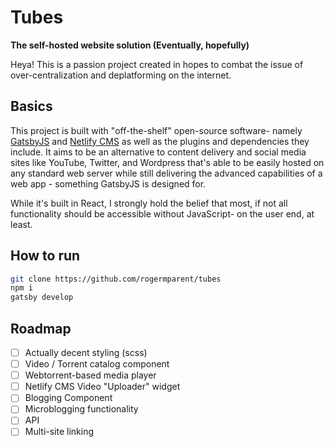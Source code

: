 # Tubes

**The self-hosted website solution (Eventually, hopefully)**

Heya! This is a passion project created in hopes to combat the issue of over-centralization and deplatforming on the internet.

## Basics

This project is built with "off-the-shelf" open-source software- namely 
[GatsbyJS](https://www.gatsbyjs.org/) and [Netlify CMS](https://github.com/netlify/netlify-cms) 
as well as the plugins and dependencies they include. 
It aims to be an alternative to content delivery and social media sites like 
YouTube, Twitter, and Wordpress that's able to be easily hosted on any 
standard web server while still delivering the advanced capabilities of 
a web app - something GatsbyJS is designed for.

While it's built in React, I strongly hold the belief that most, 
if not all functionality should be accessible without JavaScript- 
on the user end, at least.

## How to run

```bash
git clone https://github.com/rogermparent/tubes
npm i
gatsby develop
```

## Roadmap

 - [ ] Actually decent styling (scss)
 - [ ] Video / Torrent catalog component
 - [ ] Webtorrent-based media player
 - [ ] Netlify CMS Video "Uploader" widget
 - [ ] Blogging Component
 - [ ] Microblogging functionality
 - [ ] API
 - [ ] Multi-site linking
